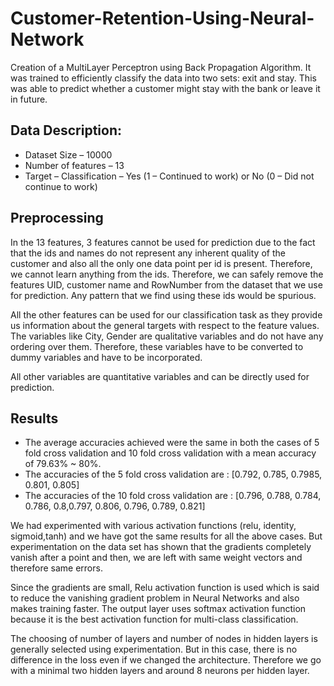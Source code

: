 
Customer-Retention-Using-Neural-Network
====================================================
Creation of a MultiLayer Perceptron using Back Propagation Algorithm. It was trained to efficiently classify the data into two sets: exit and stay. This was able to predict whether a customer might stay with the bank or leave it in future.

Data Description:
----------------

- Dataset Size – 10000
- Number of features – 13
- Target – Classification – Yes (1 – Continued to work) or No (0 – Did not continue to work)

Preprocessing
------------------
In the 13 features, 3 features cannot be used for prediction due to the fact that the ids and names do not represent any inherent quality of the customer and also all the only one data point per id is present. Therefore, we cannot learn anything from the ids. Therefore, we can safely remove the features UID, customer name and RowNumber from the dataset that we use for prediction. Any pattern that we find using these ids would be spurious.

All the other features can be used for our classification task as they provide us information about the general targets with respect to the feature values. The variables like City, Gender are qualitative variables and do not have any ordering over them. Therefore, these variables have to be converted to dummy variables and have to be incorporated.

All other variables are quantitative variables and can be directly used for prediction.

Results
---------
- The average accuracies achieved were the same in both the cases of 5 fold cross validation and 10 fold cross validation with a mean accuracy of 79.63% ~ 80%.
- The accuracies of the 5 fold cross validation are : [0.792, 0.785, 0.7985, 0.801, 0.805]
- The accuracies of the 10 fold cross validation are : [0.796, 0.788, 0.784, 0.786, 0.8,0.797, 0.806, 0.796, 0.789, 0.821]

We had experimented with various activation functions (relu, identity, sigmoid,tanh) and we have got the same results for all the above cases. But experimentation on the data set has shown that the gradients completely vanish after a point and then, we are left with same weight vectors and therefore same errors. 

Since the gradients are small, Relu activation function is used which is said to reduce the vanishing gradient problem in Neural Networks and also makes training faster. The output layer uses softmax activation function because it is the best activation function for multi-class classification. 

The choosing of number of layers and number of nodes in hidden layers is generally selected using experimentation. But in this case, there is no difference in the loss even if we changed the architecture. Therefore we go with a minimal two hidden layers and around 8 neurons per hidden layer.
